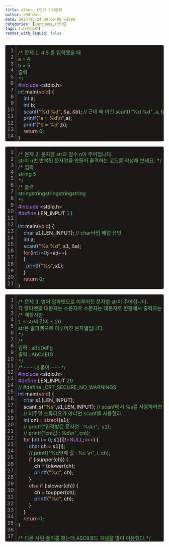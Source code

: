```yaml
---
title: other. C언어 기타문제
author: dh0rwwit
date: 2023-05-24 00:00:00 +2300
categories: [Language,C언어]
tags: [코딩테스트]
render_with_liquid: false
---
```


<div class="colorscripter-code" style="color:#FFFFFF;font-family:Consolas,font-size:'20px' ,'Liberation Mono', Menlo, Courier, monospace !important; position:relative !important;overflow:auto"><table class="colorscripter-code-table" style="margin:0;padding:0;border:none;background-color:#1C1818;border-radius:4px;" cellspacing="0" cellpadding="0"><tr><td style="padding:6px;border-right:2px solid #4f4f4f"><div style="margin:0;padding:0;word-break:normal;text-align:right;color:#aaa;font-family:Consolas,font-size:'20px' ,'Liberation Mono', Menlo, Courier, monospace !important;line-height:130%"><div style="line-height:130%">1</div><div style="line-height:130%">2</div><div style="line-height:130%">3</div><div style="line-height:130%">4</div><div style="line-height:130%">5</div><div style="line-height:130%">6</div><div style="line-height:130%">7</div><div style="line-height:130%">8</div><div style="line-height:130%">9</div><div style="line-height:130%">10</div><div style="line-height:130%">11</div><div style="line-height:130%">12</div><div style="line-height:130%">13</div><div style="line-height:130%">14</div></div></td><td style="padding:6px 0;text-align:left"><div style="margin:0;padding:0;color:#FFFFFF;font-family:Consolas,font-size:'20px' ,'Liberation Mono', Menlo, Courier, monospace !important;line-height:130%"><div style="padding:0 6px; white-space:pre; line-height:130%"><font color="#6BC46B">/*&nbsp;문제&nbsp;1.&nbsp;4&nbsp;5&nbsp;를&nbsp;입력했을&nbsp;때</font></div><div style="padding:0 6px; white-space:pre; line-height:130%"><font color="#6BC46B">a&nbsp;=&nbsp;4</font></div><div style="padding:0 6px; white-space:pre; line-height:130%"><font color="#6BC46B">b&nbsp;=&nbsp;5</font></div><div style="padding:0 6px; white-space:pre; line-height:130%"><font color="#6BC46B">출력</font></div><div style="padding:0 6px; white-space:pre; line-height:130%"><font color="#6BC46B">*/</font></div><div style="padding:0 6px; white-space:pre; line-height:130%"><font color="#BB86F9">#include</font>&nbsp;<font color="#BC2E40"></font><font color="#F1A5A5">&lt;</font>stdio.h<font color="#BC2E40"></font><font color="#F1A5A5">&gt;</font></div><div style="padding:0 6px; white-space:pre; line-height:130%"><font color="#8AC7FD">int</font>&nbsp;main(<font color="#F1A5A5">void</font>)&nbsp;{</div><div style="padding:0 6px; white-space:pre; line-height:130%">&nbsp;&nbsp;&nbsp;&nbsp;<font color="#8AC7FD">int</font>&nbsp;a;</div><div style="padding:0 6px; white-space:pre; line-height:130%">&nbsp;&nbsp;&nbsp;&nbsp;<font color="#8AC7FD">int</font>&nbsp;b;</div><div style="padding:0 6px; white-space:pre; line-height:130%">&nbsp;&nbsp;&nbsp;&nbsp;<font color="#8AC7FD">scanf</font>(<font color="#DBB84A">"%d&nbsp;%d"</font>,&nbsp;<font color="#BC2E40"></font><font color="#F1A5A5">&amp;</font>a,&nbsp;<font color="#BC2E40"></font><font color="#F1A5A5">&amp;</font>b);&nbsp;<font color="#6BC46B">//&nbsp;근데&nbsp;왜&nbsp;이건&nbsp;scanf("%d&nbsp;%d",&nbsp;a,&nbsp;b);가&nbsp;될&nbsp;수&nbsp;없는가</font></div><div style="padding:0 6px; white-space:pre; line-height:130%">&nbsp;&nbsp;&nbsp;&nbsp;<font color="#8AC7FD">printf</font>(<font color="#DBB84A">"a&nbsp;=&nbsp;%d\n"</font>,a);</div><div style="padding:0 6px; white-space:pre; line-height:130%">&nbsp;&nbsp;&nbsp;&nbsp;<font color="#8AC7FD">printf</font>(<font color="#DBB84A">"b&nbsp;=&nbsp;%d"</font>,b);</div><div style="padding:0 6px; white-space:pre; line-height:130%">&nbsp;&nbsp;&nbsp;&nbsp;<font color="#F1A5A5">return</font>&nbsp;<font color="#2CE1BC">0</font>;</div><div style="padding:0 6px; white-space:pre; line-height:130%">}</div></div><div style="text-align:right;margin-top:-13px;margin-right:5px;font-size:9px;font-style:italic"></div></td>
<td style="vertical-align:bottom;padding:0 2px 4px 0"></td></tr></table></div>

<br>

<div class="colorscripter-code" style="color:#FFFFFF;font-family:Consolas,font-size:'20px' ,'Liberation Mono', Menlo, Courier, monospace !important; position:relative !important;overflow:auto"><table class="colorscripter-code-table" style="margin:0;padding:0;border:none;background-color:#1C1818;border-radius:4px;" cellspacing="0" cellpadding="0"><tr><td style="padding:6px;border-right:2px solid #4f4f4f"><div style="margin:0;padding:0;word-break:normal;text-align:right;color:#aaa;font-family:Consolas,font-size:'20px' ,'Liberation Mono', Menlo, Courier, monospace !important;line-height:130%"><div style="line-height:130%">1</div><div style="line-height:130%">2</div><div style="line-height:130%">3</div><div style="line-height:130%">4</div><div style="line-height:130%">5</div><div style="line-height:130%">6</div><div style="line-height:130%">7</div><div style="line-height:130%">8</div><div style="line-height:130%">9</div><div style="line-height:130%">10</div><div style="line-height:130%">11</div><div style="line-height:130%">12</div><div style="line-height:130%">13</div><div style="line-height:130%">14</div><div style="line-height:130%">15</div><div style="line-height:130%">16</div><div style="line-height:130%">17</div><div style="line-height:130%">18</div><div style="line-height:130%">19</div><div style="line-height:130%">20</div><div style="line-height:130%">21</div></div></td><td style="padding:6px 0;text-align:left"><div style="margin:0;padding:0;color:#FFFFFF;font-family:Consolas,font-size:'20px' ,'Liberation Mono', Menlo, Courier, monospace !important;line-height:130%"><div style="padding:0 6px; white-space:pre; line-height:130%"><font color="#6BC46B">/*&nbsp;문제&nbsp;2.&nbsp;문자열&nbsp;str과&nbsp;정수&nbsp;n이&nbsp;주어집니다.</font></div><div style="padding:0 6px; white-space:pre; line-height:130%"><font color="#6BC46B">str이&nbsp;n번&nbsp;반복된&nbsp;문자열을&nbsp;만들어&nbsp;출력하는&nbsp;코드를&nbsp;작성해&nbsp;보세요.&nbsp;*/</font></div><div style="padding:0 6px; white-space:pre; line-height:130%"><font color="#6BC46B">/*&nbsp;입력</font></div><div style="padding:0 6px; white-space:pre; line-height:130%"><font color="#6BC46B">string&nbsp;5</font></div><div style="padding:0 6px; white-space:pre; line-height:130%"><font color="#6BC46B">*/</font></div><div style="padding:0 6px; white-space:pre; line-height:130%"><font color="#6BC46B">/*&nbsp;출력</font></div><div style="padding:0 6px; white-space:pre; line-height:130%"><font color="#6BC46B">stringstringstringstringstring</font></div><div style="padding:0 6px; white-space:pre; line-height:130%"><font color="#6BC46B">*/</font></div><div style="padding:0 6px; white-space:pre; line-height:130%"><font color="#BB86F9">#include</font>&nbsp;<font color="#BC2E40"></font><font color="#F1A5A5">&lt;</font>stdio.h<font color="#BC2E40"></font><font color="#F1A5A5">&gt;</font></div><div style="padding:0 6px; white-space:pre; line-height:130%"><font color="#BB86F9">#define</font>&nbsp;LEN_INPUT&nbsp;<font color="#2CE1BC">11</font></div><div style="padding:0 6px; white-space:pre; line-height:130%">&nbsp;</div><div style="padding:0 6px; white-space:pre; line-height:130%"><font color="#8AC7FD">int</font>&nbsp;main(<font color="#F1A5A5">void</font>)&nbsp;{</div><div style="padding:0 6px; white-space:pre; line-height:130%">&nbsp;&nbsp;&nbsp;&nbsp;<font color="#8AC7FD">char</font>&nbsp;s1[LEN_INPUT];&nbsp;<font color="#6BC46B">//&nbsp;char타입&nbsp;배열&nbsp;선언</font></div><div style="padding:0 6px; white-space:pre; line-height:130%">&nbsp;&nbsp;&nbsp;&nbsp;<font color="#8AC7FD">int</font>&nbsp;a;&nbsp;</div><div style="padding:0 6px; white-space:pre; line-height:130%">&nbsp;&nbsp;&nbsp;&nbsp;<font color="#8AC7FD">scanf</font>(<font color="#DBB84A">"%s&nbsp;%d"</font>,&nbsp;s1,&nbsp;<font color="#BC2E40"></font><font color="#F1A5A5">&amp;</font>a);</div><div style="padding:0 6px; white-space:pre; line-height:130%">&nbsp;&nbsp;&nbsp;&nbsp;<font color="#F1A5A5">for</font>(<font color="#8AC7FD">int</font>&nbsp;i<font color="#BC2E40"></font><font color="#F1A5A5">=</font><font color="#2CE1BC">0</font>;i<font color="#BC2E40"></font><font color="#F1A5A5">&lt;</font>a;i<font color="#BC2E40"></font><font color="#F1A5A5">+</font><font color="#BC2E40"></font><font color="#F1A5A5">+</font>)</div><div style="padding:0 6px; white-space:pre; line-height:130%">&nbsp;&nbsp;&nbsp;&nbsp;{</div><div style="padding:0 6px; white-space:pre; line-height:130%">&nbsp;&nbsp;&nbsp;&nbsp;&nbsp;&nbsp;<font color="#8AC7FD">printf</font>(<font color="#DBB84A">"%s"</font>,s1);</div><div style="padding:0 6px; white-space:pre; line-height:130%">&nbsp;&nbsp;&nbsp;&nbsp;}</div><div style="padding:0 6px; white-space:pre; line-height:130%">&nbsp;&nbsp;&nbsp;&nbsp;<font color="#F1A5A5">return</font>&nbsp;<font color="#2CE1BC">0</font>;</div><div style="padding:0 6px; white-space:pre; line-height:130%">}</div></div><div style="text-align:right;margin-top:-13px;margin-right:5px;font-size:9px;font-style:italic"></div></td><td style="vertical-align:bottom;padding:0 2px 4px 0"></td></tr></table></div>

<br>

<div class="colorscripter-code" style="color:#FFFFFF;font-family:Consolas,font-size:'20px' ,'Liberation Mono', Menlo, Courier, monospace !important; position:relative !important;overflow:auto"><table class="colorscripter-code-table" style="margin:0;padding:0;border:none;background-color:#1C1818;border-radius:4px;" cellspacing="0" cellpadding="0"><tr><td style="padding:6px;border-right:2px solid #4f4f4f"><div style="margin:0;padding:0;word-break:normal;text-align:right;color:#aaa;font-family:Consolas,font-size:'20px' ,'Liberation Mono', Menlo, Courier, monospace !important;line-height:130%"><div style="line-height:130%">1</div><div style="line-height:130%">2</div><div style="line-height:130%">3</div><div style="line-height:130%">4</div><div style="line-height:130%">5</div><div style="line-height:130%">6</div><div style="line-height:130%">7</div><div style="line-height:130%">8</div><div style="line-height:130%">9</div><div style="line-height:130%">10</div><div style="line-height:130%">11</div><div style="line-height:130%">12</div><div style="line-height:130%">13</div><div style="line-height:130%">14</div><div style="line-height:130%">15</div><div style="line-height:130%">16</div><div style="line-height:130%">17</div><div style="line-height:130%">18</div><div style="line-height:130%">19</div><div style="line-height:130%">20</div><div style="line-height:130%">21</div><div style="line-height:130%">22</div><div style="line-height:130%">23</div><div style="line-height:130%">24</div><div style="line-height:130%">25</div><div style="line-height:130%">26</div><div style="line-height:130%">27</div><div style="line-height:130%">28</div><div style="line-height:130%">29</div><div style="line-height:130%">30</div><div style="line-height:130%">31</div><div style="line-height:130%">32</div><div style="line-height:130%">33</div><div style="line-height:130%">34</div><div style="line-height:130%">35</div><div style="line-height:130%">36</div><div style="line-height:130%">37</div></div></td><td style="padding:6px 0;text-align:left"><div style="margin:0;padding:0;color:#FFFFFF;font-family:Consolas,font-size:'20px' ,'Liberation Mono', Menlo, Courier, monospace !important;line-height:130%"><div style="padding:0 6px; white-space:pre; line-height:130%"><font color="#6BC46B">/*&nbsp;문제&nbsp;3.&nbsp;영어&nbsp;알파벳으로&nbsp;이루어진&nbsp;문자열&nbsp;str이&nbsp;주어집니다.</font></div><div style="padding:0 6px; white-space:pre; line-height:130%"><font color="#6BC46B">각&nbsp;알파벳을&nbsp;대문자는&nbsp;소문자로&nbsp;소문자는&nbsp;대문자로&nbsp;변환해서&nbsp;출력하는&nbsp;코드를&nbsp;작성해&nbsp;보세요.*/</font></div><div style="padding:0 6px; white-space:pre; line-height:130%"><font color="#6BC46B">/*&nbsp;제한사항&nbsp;</font></div><div style="padding:0 6px; white-space:pre; line-height:130%"><font color="#6BC46B">1&nbsp;≤&nbsp;str의&nbsp;길이&nbsp;≤&nbsp;20</font></div><div style="padding:0 6px; white-space:pre; line-height:130%"><font color="#6BC46B">str은&nbsp;알파벳으로&nbsp;이루어진&nbsp;문자열입니다.</font></div><div style="padding:0 6px; white-space:pre; line-height:130%"><font color="#6BC46B">*/</font></div><div style="padding:0 6px; white-space:pre; line-height:130%"><font color="#6BC46B">/*</font></div><div style="padding:0 6px; white-space:pre; line-height:130%"><font color="#6BC46B">입력&nbsp;:&nbsp;aBcDeFg</font></div><div style="padding:0 6px; white-space:pre; line-height:130%"><font color="#6BC46B">출력&nbsp;:&nbsp;AbCdEfG</font></div><div style="padding:0 6px; white-space:pre; line-height:130%"><font color="#6BC46B">*/</font></div><div style="padding:0 6px; white-space:pre; line-height:130%"><font color="#6BC46B">/*---&nbsp;내&nbsp;풀이&nbsp;---*/</font></div><div style="padding:0 6px; white-space:pre; line-height:130%"><font color="#BB86F9">#include</font>&nbsp;<font color="#BC2E40"></font><font color="#F1A5A5">&lt;</font>stdio.h<font color="#BC2E40"></font><font color="#F1A5A5">&gt;</font></div><div style="padding:0 6px; white-space:pre; line-height:130%"><font color="#BB86F9">#define</font>&nbsp;LEN_INPUT&nbsp;<font color="#2CE1BC">20</font></div><div style="padding:0 6px; white-space:pre; line-height:130%"><font color="#6BC46B">//&nbsp;#define&nbsp;_CRT_SECURE_NO_WARNINGS</font></div><div style="padding:0 6px; white-space:pre; line-height:130%"><font color="#8AC7FD">int</font>&nbsp;main(<font color="#F1A5A5">void</font>)&nbsp;{</div><div style="padding:0 6px; white-space:pre; line-height:130%">&nbsp;&nbsp;&nbsp;&nbsp;<font color="#8AC7FD">char</font>&nbsp;s1[LEN_INPUT];</div><div style="padding:0 6px; white-space:pre; line-height:130%">&nbsp;&nbsp;&nbsp;&nbsp;scanf_s(<font color="#DBB84A">"%s"</font>,s1,LEN_INPUT);&nbsp;<font color="#6BC46B">//&nbsp;scanf에서&nbsp;%s를&nbsp;사용하려면&nbsp;입력받을&nbsp;변수의&nbsp;크기를&nbsp;지정해줘야한다.</font></div><div style="padding:0 6px; white-space:pre; line-height:130%">&nbsp;&nbsp;&nbsp;&nbsp;<font color="#6BC46B">//&nbsp;비주얼&nbsp;스튜디오가&nbsp;아니면&nbsp;scanf를&nbsp;사용한다.</font></div><div style="padding:0 6px; white-space:pre; line-height:130%">&nbsp;&nbsp;&nbsp;&nbsp;<font color="#8AC7FD">int</font>&nbsp;cnt&nbsp;<font color="#BC2E40"></font><font color="#F1A5A5">=</font>&nbsp;<font color="#F1A5A5">sizeof</font>(s1);</div><div style="padding:0 6px; white-space:pre; line-height:130%">&nbsp;&nbsp;&nbsp;&nbsp;<font color="#6BC46B">//&nbsp;printf("입력받은&nbsp;문자열&nbsp;:&nbsp;%s\n",&nbsp;&nbsp;s1);</font></div><div style="padding:0 6px; white-space:pre; line-height:130%">&nbsp;&nbsp;&nbsp;&nbsp;<font color="#6BC46B">//&nbsp;printf("cnt값&nbsp;:&nbsp;%d\n",&nbsp;cnt);</font></div><div style="padding:0 6px; white-space:pre; line-height:130%">&nbsp;&nbsp;&nbsp;&nbsp;<font color="#F1A5A5">for</font>&nbsp;(<font color="#8AC7FD">int</font>&nbsp;i&nbsp;<font color="#BC2E40"></font><font color="#F1A5A5">=</font>&nbsp;<font color="#2CE1BC">0</font>;&nbsp;s1[i]<font color="#BC2E40"></font><font color="#F1A5A5">!</font><font color="#BC2E40"></font><font color="#F1A5A5">=</font><font color="#BB86F9">NULL</font>;&nbsp;i<font color="#BC2E40"></font><font color="#F1A5A5">+</font><font color="#BC2E40"></font><font color="#F1A5A5">+</font>)&nbsp;{</div><div style="padding:0 6px; white-space:pre; line-height:130%">&nbsp;&nbsp;&nbsp;&nbsp;&nbsp;&nbsp;&nbsp;&nbsp;<font color="#8AC7FD">char</font>&nbsp;ch&nbsp;<font color="#BC2E40"></font><font color="#F1A5A5">=</font>&nbsp;s1[i];</div><div style="padding:0 6px; white-space:pre; line-height:130%">&nbsp;&nbsp;&nbsp;&nbsp;&nbsp;&nbsp;&nbsp;&nbsp;<font color="#6BC46B">//&nbsp;printf("%d번째&nbsp;값&nbsp;:&nbsp;%c&nbsp;\n",&nbsp;i,&nbsp;ch);</font></div><div style="padding:0 6px; white-space:pre; line-height:130%">&nbsp;&nbsp;&nbsp;&nbsp;&nbsp;&nbsp;&nbsp;&nbsp;<font color="#F1A5A5">if</font>&nbsp;(isupper(ch))&nbsp;{</div><div style="padding:0 6px; white-space:pre; line-height:130%">&nbsp;&nbsp;&nbsp;&nbsp;&nbsp;&nbsp;&nbsp;&nbsp;&nbsp;&nbsp;&nbsp;&nbsp;ch&nbsp;<font color="#BC2E40"></font><font color="#F1A5A5">=</font>&nbsp;tolower(ch);</div><div style="padding:0 6px; white-space:pre; line-height:130%">&nbsp;&nbsp;&nbsp;&nbsp;&nbsp;&nbsp;&nbsp;&nbsp;&nbsp;&nbsp;&nbsp;&nbsp;<font color="#8AC7FD">printf</font>(<font color="#DBB84A">"%c"</font>,&nbsp;ch);</div><div style="padding:0 6px; white-space:pre; line-height:130%">&nbsp;&nbsp;&nbsp;&nbsp;&nbsp;&nbsp;&nbsp;&nbsp;}</div><div style="padding:0 6px; white-space:pre; line-height:130%">&nbsp;&nbsp;&nbsp;&nbsp;&nbsp;&nbsp;&nbsp;&nbsp;<font color="#F1A5A5">else</font>&nbsp;<font color="#F1A5A5">if</font>&nbsp;(islower(ch))&nbsp;{</div><div style="padding:0 6px; white-space:pre; line-height:130%">&nbsp;&nbsp;&nbsp;&nbsp;&nbsp;&nbsp;&nbsp;&nbsp;&nbsp;&nbsp;&nbsp;&nbsp;ch&nbsp;<font color="#BC2E40"></font><font color="#F1A5A5">=</font>&nbsp;toupper(ch);</div><div style="padding:0 6px; white-space:pre; line-height:130%">&nbsp;&nbsp;&nbsp;&nbsp;&nbsp;&nbsp;&nbsp;&nbsp;&nbsp;&nbsp;&nbsp;&nbsp;<font color="#8AC7FD">printf</font>(<font color="#DBB84A">"%c"</font>,&nbsp;ch);</div><div style="padding:0 6px; white-space:pre; line-height:130%">&nbsp;&nbsp;&nbsp;&nbsp;&nbsp;&nbsp;&nbsp;&nbsp;}</div><div style="padding:0 6px; white-space:pre; line-height:130%">&nbsp;&nbsp;&nbsp;&nbsp;}</div><div style="padding:0 6px; white-space:pre; line-height:130%">&nbsp;&nbsp;&nbsp;&nbsp;<font color="#F1A5A5">return</font>&nbsp;<font color="#2CE1BC">0</font>;</div><div style="padding:0 6px; white-space:pre; line-height:130%">}</div><div style="padding:0 6px; white-space:pre; line-height:130%">&nbsp;</div><div style="padding:0 6px; white-space:pre; line-height:130%"><font color="#6BC46B">/*&nbsp;다른&nbsp;사람&nbsp;풀이를&nbsp;봤는데&nbsp;ASCII코드&nbsp;개념을&nbsp;많이&nbsp;이용했다.*/</font></div></div><div style="text-align:right;margin-top:-13px;margin-right:5px;font-size:9px;font-style:italic"></div></td><td style="vertical-align:bottom;padding:0 2px 4px 0"></td></tr></table></div>
